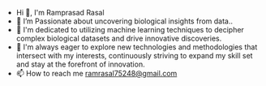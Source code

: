 - Hi 👋, I'm Ramprasad Rasal
- 👀 I’m Passionate about uncovering biological insights from data..
- 🌱 I'm dedicated to utilizing machine learning techniques to decipher complex biological datasets and drive innovative discoveries.
- 💞️ I'm always eager to explore new technologies and methodologies that intersect with my interests, continuously striving to expand my skill set and stay at the forefront of innovation.
- 📫 How to reach me ramrasal75248@gmail.com
